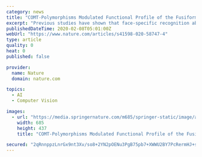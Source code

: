 ```yaml
---
category: news
title: "COMT-Polymorphisms Modulated Functional Profile of the Fusiform Face Area Contributes to Face-Specific Recognition Ability"
excerpt: "Previous studies have shown that face-specific recognition ability (FRA) is heritable; however, the neural basis of this heritability is unclear. Candidate gene studies have suggested that the catechol-O-methyltransferase (COMT) rs4680 polymorphism is related to face perception. Here, using a partial least squares (PLS) method, we examined the ..."
publishedDateTime: 2020-02-08T05:01:00Z
webUrl: "https://www.nature.com/articles/s41598-020-58747-4"
type: article
quality: 0
heat: 0
published: false

provider:
  name: Nature
  domain: nature.com

topics:
  - AI
  - Computer Vision

images:
  - url: "https://media.springernature.com/m685/springer-static/image/art%3A10.1038%2Fs41598-020-58747-4/MediaObjects/41598_2020_58747_Fig1_HTML.png"
    width: 685
    height: 437
    title: "COMT-Polymorphisms Modulated Functional Profile of the Fusiform Face Area Contributes to Face-Specific Recognition Ability"

secured: "2qRnnppzLnrGx9nt3Xv/so8+2YN2pOENu3PgB75pb7+XWWU2BY7PcRermHJ+sNUUSFPd3bdj+uptMnrbNnC8+8xG61VBlvufsp5wf9e/AO4m0WHbKS2VVYI6RCZ5yvJ9URi7TUJ4zM8e1WjQvIiRa8aNk4BTH5ldvBGVTGipUnZbGfOZy5EfSZHpkRim7IfHNUJU5d3Fu372Y73BnyjsfULD9EYZo/SJVstLc4WzXSOL++pTqHQbvPDLwvhKs+GowaB6huur1Z9Jy6NMpZQDbxjceXjgeILFLbyt9SBgZ1dI8/RwfizEuJfTw63Y4+4qaZa6xjr2GG84dnBVdlK/Xtfz4rnqxpQ0EUMq3rRQKsUMTutMSgDlcAn+mYF8SxtbTZxu9ck6nYFRhhFJ5gPbt3bX1loW54DS7AitCFW4ASRZ7nHyGe7Oo70pISorcjmZ2b9aGTx3GOMy2IgxqV7f4fRK1bAWT79B4BC097/4hr4=;aXBTYonVAbnu1/EITtc9qQ=="
---
```


